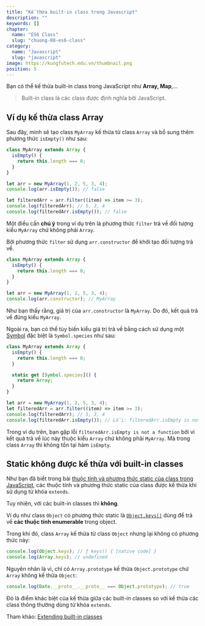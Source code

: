 ```yaml
---
title: "Kế thừa built-in class trong Javascript"
description: ""
keywords: []
chapter:
  name: "ES6 Class"
  slug: "chuong-08-es6-class"
category:
  name: "Javascript"
  slug: "javascript"
image: https://kungfutech.edu.vn/thumbnail.png
position: 5
---
```


Bạn có thể kế thừa built-in class trong JavaScript như **Array, Map**,...

> Built-in class là các class được định nghĩa bởi JavaScript.

## Ví dụ kế thừa class Array

Sau đây, mình sẽ tạo class `MyArray` kế thừa từ class `Array` và bổ sung thêm phương thức `isEmpty()` như sau:

```js
class MyArray extends Array {
  isEmpty() {
    return this.length === 0;
  }
}

let arr = new MyArray(1, 2, 5, 3, 4);
console.log(arr.isEmpty()); // false

let filteredArr = arr.filter((item) => item >= 3);
console.log(filteredArr); // 5, 3, 4
console.log(filteredArr.isEmpty()); // false
```

Một điều cần **chú ý** trong ví dụ trên là phương thức `filter` trả về đối tượng kiểu `MyArray` chứ không phải `Array`.

Bởi phương thức `filter` sử dụng `arr.constructor` để khởi tạo đối tượng trả về.

```js
class MyArray extends Array {
  isEmpty() {
    return this.length === 0;
  }
}

let arr = new MyArray(1, 2, 5, 3, 4);
console.log(arr.constructor); // MyArray
```

Như bạn thấy rằng, giá trị của `arr.constructor` là `MyArray`. Do đó, kết quả trả về đúng kiểu `MyArray`.

Ngoài ra, bạn có thể tùy biến kiểu giá trị trả về bằng cách sử dụng một [Symbol](/bai-viet/javascript/symbol-trong-javascript) đặc biệt là `Symbol.species` như sau:

```js
class MyArray extends Array {
  isEmpty() {
    return this.length === 0;
  }

  static get [Symbol.species]() {
    return Array;
  }
}

let arr = new MyArray(1, 2, 5, 3, 4);
let filteredArr = arr.filter((item) => item >= 3);
console.log(filteredArr); // 5, 3, 4
console.log(filteredArr.isEmpty()); // Lỗi: filteredArr.isEmpty is not a function
```

Trong ví dụ trên, bạn gặp lỗi `filteredArr.isEmpty is not a function` bởi vì kết quả trả về lúc này thuộc kiểu `Array` chứ không phải `MyArray`. Mà trong class `Array` thì không tồn tại hàm `isEmpty`.

## Static không được kế thừa với built-in classes

Như bạn đã biết trong bài [thuộc tính và phương thức static của class trong JavaScript](/bai-viet/javascript/thuoc-tinh-va-phuong-thuc-static-cua-class-trong-javascript), các thuộc tính và phương thức static của class được kế thừa khi sử dụng từ khóa `extends`.

Tuy nhiên, với các built-in classes thì **không**.

Ví dụ như class `Object` có phương thức static là [`Object.keys()`](https://developer.mozilla.org/en-US/docs/Web/JavaScript/Reference/Global_Objects/Object/keys) dùng để trả về **các thuộc tính enumerable** trong object.

Trong khi đó, class `Array` kế thừa từ class `Object` nhưng lại không có phương thức này:

```js
console.log(Object.keys); // ƒ keys() { [native code] }
console.log(Array.keys); // undefined
```

Nguyên nhân là vì, chỉ có `Array.prototype` kế thừa `Object.prototype` chứ `Array` không kế thừa `Object`:

```js
console.log(Date.__proto__.__proto__ === Object.prototype); // true
```

Đó là điểm khác biệt của kế thừa giữa các built-in classes so với kế thừa các class thông thường dùng từ khóa `extends`.

Tham khảo: [Extending built-in classes](https://javascript.info/extend-natives)
